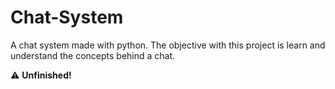 # Chat-System

A chat system made with python. The objective with this project is learn and understand the concepts behind a chat.

:warning: **Unfinished!**
